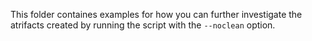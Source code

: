 This folder containes examples for how you can further investigate the atrifacts created by running the script with the `--noclean` option.